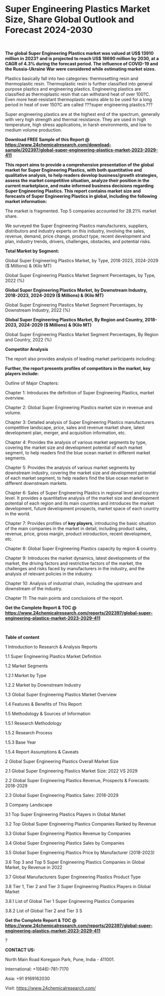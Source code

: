 <h1>Super Engineering Plastics Market Size, Share Global Outlook and Forecast 2024-2030</h1><br/><p><strong>The global Super Engineering Plastics market was valued at US$ 13910 million in 2023? and is projected to reach US$ 18690 million by 2030, at a <strong>CAGR</strong> of 4.3% during the forecast period. The influence of COVID-19 and the Russia-Ukraine War were considered while estimating market sizes.</strong></p>
 
 
 
 <p>Plastics basically fall into two categories: thermosetting resin and thermoplastic resin. Thermoplastic resin is further classified into general purpose plastics and engineering plastics. Engineering plastics are classified as thermoplastic resin that can withstand heat of over 100?C. Even more heat-resistant thermoplastic resins able to be used for a long period in heat of over 150?C are called ???super engineering plastics.???</p>
 
 
 
 <p>Super engineering plastics are at the highest end of the spectrum, generally with very high strength and thermal resistance. They are used in high temperature, high stress applications, in harsh environments, and low to medium volume production.</p>
 
 
 
 <div><b>Download FREE Sample of this Report @ <a href="https://www.24chemicalresearch.com/download-sample/202397/global-super-engineering-plastics-market-2023-2029-411">https://www.24chemicalresearch.com/download-sample/202397/global-super-engineering-plastics-market-2023-2029-411</a></b></div>
 
 
 
 <p><strong>This report aims to provide a comprehensive presentation of the global market for Super Engineering Plastics, with both quantitative and qualitative analysis, to help readers develop business/growth strategies, assess the market competitive situation, analyze their position in the current marketplace, and make informed business decisions regarding Super Engineering Plastics. This report contains market size and forecasts of Super Engineering Plastics in global, including the following market information:</strong></p>
 
 
 
 <p>The market is fragmented. Top 5 companies accounted for 28.21% market share.</p>
 
 
 
 <p>We surveyed the Super Engineering Plastics manufacturers, suppliers, distributors and industry experts on this industry, involving the sales, revenue, demand, price change, product type, recent development and plan, industry trends, drivers, challenges, obstacles, and potential risks.</p>
 
 
 
 <p><strong>Total Market by Segment:</strong></p>
 
 
 
 <p>Global Super Engineering Plastics Market, by Type, 2018-2023, 2024-2029 ($ Millions) & (Kilo MT)</p>
 
 
 
 <p>Global Super Engineering Plastics Market Segment Percentages, by Type, 2022 (%)</p>
 
 
 
 <p><strong>Global Super Engineering Plastics Market, by Downstream Industry, 2018-2023, 2024-2029 ($ Millions) & (Kilo MT)</strong></p>
 
 
 
 <p>Global Super Engineering Plastics Market Segment Percentages, by Downstream Industry, 2022 (%)</p>
 
 
 
 <p><strong>Global Super Engineering Plastics Market, By Region and Country, 2018-2023, 2024-2029 ($ Millions) & (Kilo MT)</strong></p>
 
 
 
 <p>Global Super Engineering Plastics Market Segment Percentages, By Region and Country, 2022 (%)</p>
 
 
 
 <p><strong>Competitor Analysis</strong></p>
 
 
 
 <p>The report also provides analysis of leading market participants including:</p>
 
 
 
 <p><strong>Further, the report presents profiles of competitors in the market, <strong>key players</strong> include:</strong></p>
 
 
 
 <p>Outline of Major Chapters:</p>
 
 
 
 <p>Chapter 1: Introduces the definition of Super Engineering Plastics, market overview.</p>
 
 
 
 <p>Chapter 2: Global Super Engineering Plastics market size in revenue and volume.</p>
 
 
 
 <p>Chapter 3: Detailed analysis of Super Engineering Plastics manufacturers competitive landscape, price, sales and revenue market share, latest development plan, merger, and acquisition information, etc.</p>
 
 
 
 <p>Chapter 4: Provides the analysis of various market segments by type, covering the market size and development potential of each market segment, to help readers find the blue ocean market in different market segments.</p>
 
 
 
 <p>Chapter 5: Provides the analysis of various market segments by downstream industry, covering the market size and development potential of each market segment, to help readers find the blue ocean market in different downstream markets.</p>
 
 
 
 <p>Chapter 6: Sales of Super Engineering Plastics in regional level and country level. It provides a quantitative analysis of the market size and development potential of each region and its main countries and introduces the market development, future development prospects, market space of each country in the world.</p>
 
 
 
 <p>Chapter 7: Provides profiles of <strong>key players</strong>, introducing the basic situation of the main companies in the market in detail, including product sales, revenue, price, gross margin, product introduction, recent development, etc.</p>
 
 
 
 <p>Chapter 8: Global Super Engineering Plastics capacity by region & country.</p>
 
 
 
 <p>Chapter 9: Introduces the market dynamics, latest developments of the market, the driving factors and restrictive factors of the market, the challenges and risks faced by manufacturers in the industry, and the analysis of relevant policies in the industry.</p>
 
 
 
 <p>Chapter 10: Analysis of industrial chain, including the upstream and downstream of the industry.</p>
 
 
 
 <p>Chapter 11: The main points and conclusions of the report.</p>
 
 
 
 <div><b>Get the Complete Report & TOC @ <a href="https://www.24chemicalresearch.com/reports/202397/global-super-engineering-plastics-market-2023-2029-411">https://www.24chemicalresearch.com/reports/202397/global-super-engineering-plastics-market-2023-2029-411</a></b></div>
 
 
 
 <p><br />
 
 <b>Table of content</b></p>
 
 
 
 <p>1 Introduction to Research & Analysis Reports<br />
 
 1.1 Super Engineering Plastics Market Definition<br />
 
 1.2 Market Segments<br />
 
 1.2.1 Market by Type<br />
 
 1.2.2 Market by Downstream Industry<br />
 
 1.3 Global Super Engineering Plastics Market Overview<br />
 
 1.4 Features & Benefits of This Report<br />
 
 1.5 Methodology & Sources of Information<br />
 
 1.5.1 Research Methodology<br />
 
 1.5.2 Research Process<br />
 
 1.5.3 Base Year<br />
 
 1.5.4 Report Assumptions & Caveats<br />
 
 2 Global Super Engineering Plastics Overall Market Size<br />
 
 2.1 Global Super Engineering Plastics Market Size: 2022 VS 2029<br />
 
 2.2 Global Super Engineering Plastics Revenue, Prospects & Forecasts: 2018-2029<br />
 
 2.3 Global Super Engineering Plastics Sales: 2018-2029<br />
 
 3 Company Landscape<br />
 
 3.1 Top Super Engineering Plastics Players in Global Market<br />
 
 3.2 Top Global Super Engineering Plastics Companies Ranked by Revenue<br />
 
 3.3 Global Super Engineering Plastics Revenue by Companies<br />
 
 3.4 Global Super Engineering Plastics Sales by Companies<br />
 
 3.5 Global Super Engineering Plastics Price by Manufacturer (2018-2023)<br />
 
 3.6 Top 3 and Top 5 Super Engineering Plastics Companies in Global Market, by Revenue in 2022<br />
 
 3.7 Global Manufacturers Super Engineering Plastics Product Type<br />
 
 3.8 Tier 1, Tier 2 and Tier 3 Super Engineering Plastics Players in Global Market<br />
 
 3.8.1 List of Global Tier 1 Super Engineering Plastics Companies<br />
 
 3.8.2 List of Global Tier 2 and Tier 3 S</p>
 
 
 
 <div><b>Get the Complete Report & TOC @ <a href="https://www.24chemicalresearch.com/reports/202397/global-super-engineering-plastics-market-2023-2029-411">https://www.24chemicalresearch.com/reports/202397/global-super-engineering-plastics-market-2023-2029-411</a></b></div>
 
 
 
 <p>? </p>
 
 
 
 <p><b>CONTACT US:</b><br />
 
 North Main Road Koregaon Park, Pune, India - 411001.<br />
 
 International: +1(646)-781-7170<br />
 
 Asia: +91 9169162030<br />
 
 Visit: <a href="https://www.24chemicalresearch.com/">https://www.24chemicalresearch.com/</a></p>